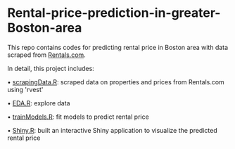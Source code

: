 # Rental-price-prediction-in-greater-Boston-area

This repo contains codes for predicting rental price in Boston area with data scraped from [Rentals.com](https://www.rentals.com/).

In detail, this project includes:

•	[scrapingData.R](https://github.com/xinlianyu/Rental-price-prediction-in-greater-Boston-area/blob/master/scrapeData/scrapingData.R): scraped data on	properties	and	prices from Rentals.com using 'rvest' 

•	[EDA.R](https://github.com/xinlianyu/Rental-price-prediction-in-greater-Boston-area/blob/master/EDA/EDA.R): explore data

•	[trainModels.R](https://github.com/xinlianyu/Rental-price-prediction-in-greater-Boston-area/blob/master/trainModels/trainModels.R): fit	models to predict rental price

•	[Shiny.R](https://github.com/xinlianyu/Rental-price-prediction-in-greater-Boston-area/tree/master/Shiny): built an interactive Shiny application to visualize the predicted rental price
